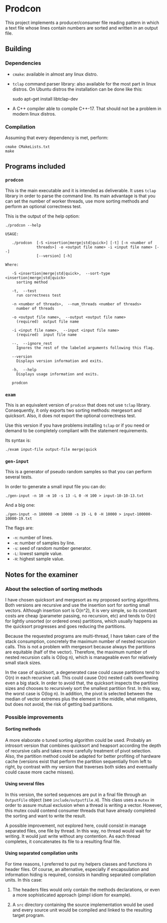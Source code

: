# Prodcon

This project implements a producer/consumer file reading pattern in
which a text file whose lines contain numbers are sorted and written
in an output file.

## Building

### Dependencies

- `cmake`: available in almost any linux distro.
- `tclap` command parser library: also available for the most part in
  linux distros. On Ubuntu distros the installation can be done like this:
  
    sudo apt-get install libtclap-dev

- A C++ compiler able to compile C++-17. That should not be a problem
  in modern linux distros.

### Compilation

Assuming that every dependency is met, perform:

    cmake CMakeLists.txt
    make

## Programs included

### `prodcon`

This is the main executable and it is intended as deliverable. It uses
`tclap` library in order to parse the command line. Its main advantage
is that you can set the number of worker threads, use more sorting
methods and perform an optional correctness test.

This is the output of the help option:
```
./prodcon --help

USAGE: 

   ./prodcon  [-S <insertion|merge|std|quick>] [-t] [-n <number of
              threads>] -o <output file name> -i <input file name> [--]
              [--version] [-h]

Where: 

   -S <insertion|merge|std|quick>,  --sort-type <insertion|merge|std|quick>
     sorting method

   -t,  --test
     run correctness test

   -n <number of threads>,  --num_threads <number of threads>
     number of threads

   -o <output file name>,  --output <output file name>
     (required)  output file name

   -i <input file name>,  --input <input file name>
     (required)  input file name

   --,  --ignore_rest
     Ignores the rest of the labeled arguments following this flag.

   --version
     Displays version information and exits.

   -h,  --help
     Displays usage information and exits.

   prodcon
```

### `exam`

This is an equivalent version of `prodcon` that does not use `tclap`
library. Consequently, it only exports two sorting methods: mergesort
and quicksort. Also, it does not export the optional correctness test.

Use this version if you have problems installing `tclap` or if you
need or demand to be completely compliant with the statement
requirements.

Its syntax is:

    ./exam input-file output-file merge|quick
    
### `gen-input`

This is a generator of pseudo random samples so that you can perform
several tests.

In order to generate a small input file you can do:

    ./gen-input -n 10 -m 10 -s 13 -L 0 -H 100 > input-10-10-13.txt
    
And a big one:

    ./gen-input -n 100000 -m 10000 -s 19 -L 0 -H 10000 > input-100000-10000-19.txt

The flags are:

- `-n`: number of lines.
- `-m`: number of samples by line.
- `-s`: seed of random number generator.
- `-L`: lowest sample value.
- `-H`: highest sample value.

## Notes for the examiner 

### About the selection of sorting methods

I have chosen quicksort and mergesort as my proposed sorting
algorithms. Both versions are recursive and use the insertion sort for
sorting small vectors. Although insertion sort is O(n^2), it is very
simple, so its constant costs are cheap (parameter passing, no
recursion, etc) and tends to O(n) for lightly unsorted (or ordered
ones) partitions, which usually happens as the quicksort progresses
and goes reducing the partitions.

Because the requested programs are multi-thread, I have taken care of
the stack consumption, concretely the maximum number of nested
recursion calls. This is not a problem with mergesort because always
the partitions are equitable (half of the vector). Therefore, the
maximum number of nested recursion calls is O(log n), which is
manageable even for relatively small stack sizes. 

In the case of quicksort, a degenerated case could cause partitions
tend to O(n) in each recursive call. This could cause O(n) nested
calls overflowing even a big stack. In order to avoid that, the
quicksort inspects the partition sizes and chooses to recursively sort
the smallest partition first. In this way, the worst case is O(log
n). In addition, the pivot is selected between the median of vector
extremes plus the element in the middle, what mitigates, but does not
avoid, the risk of getting bad partitions.

### Possible improvements

#### Sorting methods

A more elaborate o tuned sorting algorithm could be used. Probably an
introsort version that combines quicksort and heapsort according the
depth of recursive calls and takes more carefully treatment of pivot
selection. Also, the partition method could be adapted for better
profiting of hardware cache (versions exist that perform the
partition sequentially from left to right, by contrast with my version
that traverses both sides and eventually could cause more cache
misses).

#### Using several files

In this version, the sorted sequences are put in a final file through an
`OutputFile` object (see `include/outputfile.H`). This class uses
a `mutex` in order to assure mutual exclusion when a thread is writing
a vector. However, this mutex could contend consumer threads that have
already completed the sorting and want to write the result.

A possible improvement, not explored here, could consist in manage
separated files, one file by thread. In this way, no thread would wait
for writing. It would just write without any contention. As each
thread completes, it concatenates its file to a resulting final file.

#### Using separated compilation units

For time reasons, I preferred to put my helpers classes and functions
in header files. Of course, an alternative, especially if 
encapsulation and information hiding is required, consists in handling
separated compilation units. In this case:

1. The headers files would only contain the methods declarations, or
   even a more sophisticated approach (pimpl idiom for example).

2. A `src` directory containing the source implementation would be
   used and every source unit would be compiled and linked to the
   resulting target program.

